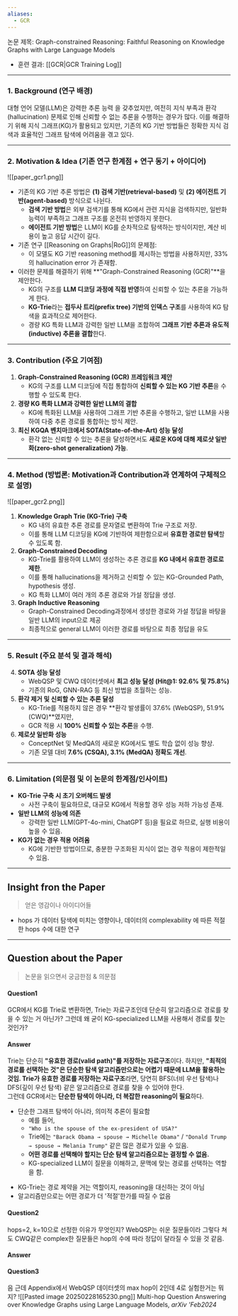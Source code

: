 ```yaml
---
aliases:
  - GCR
---
```

  논문 제목: Graph-constrained Reasoning: Faithful Reasoning on Knowledge Graphs with Large Language Models

* 훈련 결과: [[GCR|GCR Training Log]]
***
### **1. Background (연구 배경)**

대형 언어 모델(LLM)은 강력한 추론 능력 을 갖추었지만, 여전히 지식 부족과 환각(hallucination) 문제로 인해 신뢰할 수 없는 추론을 수행하는 경우가 많다. 이를 해결하기 위해 지식 그래프(KG)가 활용되고 있지만, 기존의 KG 기반 방법들은 정확한 지식 검색과 효율적인 그래프 탐색에 어려움을 겪고 있다.

---

### **2. Motivation & Idea (기존 연구 한계점 + 연구 동기 + 아이디어)**

![[paper_gcr1.png]]
- 기존의 KG 기반 추론 방법은 **(1) 검색 기반(retrieval-based)** 및 **(2) 에이전트 기반(agent-based)** 방식으로 나뉜다.
    - **검색 기반 방법**은 외부 검색기를 통해 KG에서 관련 지식을 검색하지만, 일반화 능력이 부족하고 그래프 구조를 온전히 반영하지 못한다.
    - **에이전트 기반 방법**은 LLM이 KG를 순차적으로 탐색하는 방식이지만, 계산 비용이 높고 응답 시간이 길다.
- 기존 연구 [[Reasoning on Graphs|RoG]]의 문제점:
	- 이 모델도 KG 기반 reasoning method를 제시하는 방법을 사용하지만, 33%의 hallucination error 가 존재함.
- 이러한 문제를 해결하기 위해 **"Graph-Constrained Reasoning (GCR)"**을 제안한다.
    - KG의 구조를 **LLM 디코딩 과정에 직접 반영**하여 신뢰할 수 있는 추론을 가능하게 한다.
    - **KG-Trie**라는 **접두사 트리(prefix tree) 기반의 인덱스 구조**를 사용하여 KG 탐색을 효과적으로 제어한다.
    - 경량 KG 특화 LLM과 강력한 일반 LLM을 조합하여 **그래프 기반 추론과 유도적(inductive) 추론을 결합**한다.

---

### **3. Contribution (주요 기여점)**

1. **Graph-Constrained Reasoning (GCR) 프레임워크 제안**
    - KG의 구조를 LLM 디코딩에 직접 통합하여 **신뢰할 수 있는 KG 기반 추론**을 수행할 수 있도록 한다.
2. **경량 KG 특화 LLM과 강력한 일반 LLM의 결합**
    - KG에 특화된 LLM을 사용하여 그래프 기반 추론을 수행하고, 일반 LLM을 사용하여 다중 추론 경로를 통합하는 방식 제안.
3. **최신 KGQA 벤치마크에서 SOTA(State-of-the-Art) 성능 달성**
    - 환각 없는 신뢰할 수 있는 추론을 달성하면서도 **새로운 KG에 대해 제로샷 일반화(zero-shot generalization) 가능**.

---

### **4. Method (방법론: Motivation과 Contribution과 연계하여 구체적으로 설명)**

![[paper_gcr2.png]]
1. **Knowledge Graph Trie (KG-Trie) 구축**
    - KG 내의 유효한 추론 경로를 문자열로 변환하여 Trie 구조로 저장.
    - 이를 통해 LLM 디코딩을 KG에 기반하여 제한함으로써 **유효한 경로만 탐색**할 수 있도록 함.
2. **Graph-Constrained Decoding**
    - KG-Trie를 활용하여 LLM이 생성하는 추론 경로를 **KG 내에서 유효한 경로로 제한**.
    - 이를 통해 hallucinations을 제거하고 신뢰할 수 있는 KG-Grounded Path, hypothesis 생성.
    - KG 특화 LLM이 여러 개의 추론 경로와 가설 정답을 생성.
3. **Graph Inductive Reasoning**
    - Graph-Constrained Decoding과정에서 생성한 경로와 가설 정답을 바탕을 일반 LLM의 input으로 제공
    - 최종적으로 general LLM이 이러한 경로를 바탕으로 최종 정답을 유도

---

### **5. Result (주요 분석 및 결과 해석)**

4. **SOTA 성능 달성**
    - WebQSP 및 CWQ 데이터셋에서 **최고 성능 달성 (Hit@1: 92.6% 및 75.8%)**
    - 기존의 RoG, GNN-RAG 등 최신 방법을 초월하는 성능.
5. **환각 제거 및 신뢰할 수 있는 추론 달성**
    - KG-Trie를 적용하지 않은 경우 **환각 발생률이 37.6% (WebQSP), 51.9% (CWQ)**였지만,
    - GCR 적용 시 **100% 신뢰할 수 있는 추론**을 수행.
6. **제로샷 일반화 성능**
    - ConceptNet 및 MedQA의 새로운 KG에서도 별도 학습 없이 성능 향상.
    - 기존 모델 대비 **7.6% (CSQA), 3.1% (MedQA) 정확도 개선**.

---

### **6. Limitation (의문점 및 이 논문의 한계점/인사이트)**

- **KG-Trie 구축 시 초기 오버헤드 발생**
    - 사전 구축이 필요하므로, 대규모 KG에서 적용할 경우 성능 저하 가능성 존재.
- **일반 LLM의 성능에 의존**
    - 강력한 일반 LLM(GPT-4o-mini, ChatGPT 등)을 필요로 하므로, 실행 비용이 높을 수 있음.
- **KG가 없는 경우 적용 어려움**
    - KG에 기반한 방법이므로, 충분한 구조화된 지식이 없는 경우 적용이 제한적일 수 있음.

***
## Insight fron the Paper

> 얻은 영감이나 아이디어들

* hops 가 데이터 탐색에 미치는 영향이나, 데이터의 complexability 에 따른 적절한 hops 수에 대한 연구

*** 
## Question about the Paper

> 논문을 읽으면서 궁금한점 & 의문점

#### Question1
GCR에서 KG를 Trie로 변환하면, Trie는 자료구조인데 단순히 알고리즘으로 경로를 찾을 수 있는 거 아닌가? 그런데 왜 굳이 KG-specialized LLM을 사용해서 경로를 찾는 것인가?
#### Answer
Trie는 단순히 **"유효한 경로(valid path)"를 저장하는 자료구조**이다. 하지만, **"최적의 경로를 선택하는 것"은 단순한 탐색 알고리즘만으로는 어렵기 때문에 LLM을 활용하는 것임.
Trie가 유효한 경로를 저장하는 자료구조**라면, 당연히 BFS(너비 우선 탐색)나 DFS(깊이 우선 탐색) 같은 알고리즘으로 경로를 찾을 수 있어야 한다.  
그런데 GCR에서는 **단순한 탐색이 아니라, 더 복잡한 reasoning이 필요**하다.
* 단순한 그래프 탐색이 아니라, 의미적 추론이 필요함
	* 예를 들어,
	- `"Who is the spouse of the ex-president of USA?"`
	- Trie에는 `"Barack Obama → spouse → Michelle Obama"` / `"Donald Trump → spouse → Melania Trump"` 같은 많은 경로가 있을 수 있음.
	- **어떤 경로를 선택해야 할지는 단순 탐색 알고리즘으로는 결정할 수 없음.**
	- KG-specialized LLM이 질문을 이해하고, 문맥에 맞는 경로를 선택하는 역할을 함.
- KG-Trie는 경로 제약을 거는 역할이지, reasoning을 대신하는 것이 아님
- 알고리즘만으로는 어떤 경로가 더 '적절'한가를 따질 수 없음

#### Question2
hops=2, k=10으로 선정한 이유가 무엇인지? WebQSP는 쉬운 질문들이라 그렇다 쳐도 CWQ같은 complex한 질문들은 hop의 수에 따라 정답이 달라질 수 있을 것 같음.
#### Answer



#### Question3
음 근데 Appendix에서 WebQSP 데이터셋의 max hop이 2인데 4로 실험한거는 뭐지?
![[Pasted image 20250228165230.png]]
Multi-hop Question Answering over Knowledge Graphs using Large Language Models, *arXiv 'Feb2024*